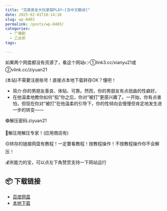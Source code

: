```yaml
---
title: "完美男友大玩掌掴PLAY~[含中文翻译]"
date: 2025-02-01T18:14:18
slug: wp-8403
permalink: /posts/wp-8403/
categories:
  - 广播剧
  - 乙女抓
tags:

---
```


如果两个网盘都没有资源了，看这个网站👉①link3.cc/xianyu21或②vlink.cc/ziyuan21

(本站)不需要注册账号！直接点本地下载转存OK？懂吧！

*   简介:你的男朋友善良、体贴、可靠。然而，你的男朋友有点扭曲的性癖好。
*   在他温柔地教你如何“掐”你之后，你对“被打”更感兴趣了。一开始，你有点害怕，但现在你对“被打”在他温柔的引导下，你的性倾向会慢慢但肯定地发生进一步的转变——

🟢解压密码:ziyuan21

🔵解压用解压专家！(应用商店有)

🟡转存的链接网盘有教程！一定要看教程！按教程操作！不按教程操作你不会解压！

💰🈶能力的宝，可以点左下角赞赏支持一下网站运行

## 📦 下载链接
- [百度网盘](https://blziyuan21.com/pay-download/8403?key=6dcb44018b&down_id=0)
- [本地下载](https://blziyuan21.com/pay-download/8403?key=6dcb44018b&down_id=1)


